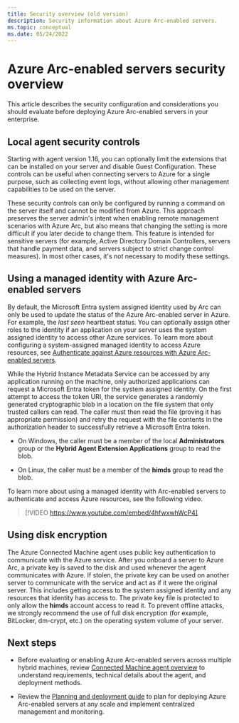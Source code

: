 ```yaml
---
title: Security overview (old version)
description: Security information about Azure Arc-enabled servers.
ms.topic: conceptual
ms.date: 05/24/2022
---
```


# Azure Arc-enabled servers security overview

This article describes the security configuration and considerations you should evaluate before deploying Azure Arc-enabled servers in your enterprise.

<!--
## Identity and access control

[Azure role-based access control](../../role-based-access-control/overview.md) is used to control which accounts can see and manage your Azure Arc-enabled server. From the [**Access Control (IAM)**](../../role-based-access-control/role-assignments-portal.yml) page in the Azure portal, you can verify who has access to your Azure Arc-enabled server.

:::image type="content" source="./media/security-overview/access-control-page.png" alt-text="Azure Arc-enabled server access control" border="false" lightbox="./media/security-overview/access-control-page.png":::

Users and applications granted [contributor](../../role-based-access-control/built-in-roles.md#contributor) or administrator role access to the resource can make changes to the resource, including deploying or deleting [extensions](manage-vm-extensions.md) on the machine. Extensions can include arbitrary scripts that run in a privileged context, so consider any contributor on the Azure resource to be an indirect administrator of the server.

The **Azure Connected Machine Onboarding** role is available for at-scale onboarding, and is only able to read or create new Azure Arc-enabled servers in Azure. It cannot be used to delete servers already registered or manage extensions. As a best practice, we recommend only assigning this role to the Microsoft Entra service principal used to onboard machines at scale.

Users as a member of the **Azure Connected Machine Resource Administrator** role can read, modify, reonboard, and delete a machine. This role is designed to support management of Azure Arc-enabled servers, but not other resources in the resource group or subscription.



## Agent security and permissions

To manage the Azure Connected Machine agent (azcmagent) on Windows, your user account needs to be a member of the local Administrators group. On Linux, you must have root access permissions.

The Azure Connected Machine agent is composed of three services, which run on your machine.

* The Hybrid Instance Metadata Service (himds) service is responsible for all core functionality of Arc. This includes sending heartbeats to Azure, exposing a local instance metadata service for other apps to learn about the machine’s Azure resource ID, and retrieve Microsoft Entra tokens to authenticate to other Azure services. This service runs as an unprivileged virtual service account (NT SERVICE\\himds) on Windows, and as the **himds** user on Linux. The virtual service account requires the Log on as a Service right on Windows.

* The Guest Configuration service (GCService) is responsible for evaluating Azure Policy on the machine.

* The Guest Configuration Extension service (ExtensionService) is responsible for installing, upgrading, and deleting extensions (agents, scripts, or other software) on the machine.

The guest configuration and extension services run as Local System on Windows, and as root on Linux.

-->


## Local agent security controls

Starting with agent version 1.16, you can optionally limit the extensions that can be installed on your server and disable Guest Configuration. These controls can be useful when connecting servers to Azure for a single purpose, such as collecting event logs, without allowing other management capabilities to be used on the server.

These security controls can only be configured by running a command on the server itself and cannot be modified from Azure. This approach preserves the server admin's intent when enabling remote management scenarios with Azure Arc, but also means that changing the setting is more difficult if you later decide to change them. This feature is intended for sensitive servers (for example, Active Directory Domain Controllers, servers that handle payment data, and servers subject to strict change control measures). In most other cases, it's not necessary to modify these settings.

<!--

### Extension allowlists and blocklists

To limit which [extensions](manage-vm-extensions.md) can be installed on your server, you can configure lists of the extensions you wish to allow and block on the server. The extension manager evaluates all requests to install, update, or upgrade extensions against the allowlist and blocklist to determine if the extension can be installed on the server. Delete requests are always allowed.

The most secure option is to explicitly allow the extensions you expect to be installed. Any extension not in the allowlist is automatically blocked. To configure the Azure Connected Machine agent to allow only the Azure Monitor Agent for Linux, run the following command on each server:

```bash
azcmagent config set extensions.allowlist "Microsoft.Azure.Monitor/AzureMonitorLinuxAgent"
```

You can block one or more extensions by adding them to the blocklist. If an extension is present in both the allowlist and blocklist, it's blocked. To block the Custom Script extension for Linux, run the following command:

```bash
azcmagent config set extensions.blocklist "Microsoft.Azure.Extensions/CustomScript"
```

Specify extensions with their publisher and type, separated by a forward slash `/`. See the list of the [most common extensions](manage-vm-extensions.md) in the docs or list the VM extensions already installed on your server in the [portal](manage-vm-extensions-portal.md#list-extensions-installed), [Azure PowerShell](manage-vm-extensions-powershell.md#list-extensions-installed), or [Azure CLI](manage-vm-extensions-cli.md#list-extensions-installed).

The table describes the behavior when performing an extension operation against an agent that has the allowlist or blocklist configured.

| Operation | In the allowlist | In the blocklist | In both the allowlist and blocklist | Not in any list, but an allowlist is configured |
|--|--|--|--|
| Install extension | Allowed | Blocked | Blocked | Blocked |
| Update (reconfigure) extension | Allowed | Blocked | Blocked | Blocked |
| Upgrade extension | Allowed | Blocked | Blocked | Blocked |
| Delete extension | Allowed | Allowed | Allowed | Allowed |

> [!IMPORTANT]
> If an extension is already installed on your server before you configure an allowlist or blocklist, it won't automatically be removed. It's your responsibility to delete the extension from Azure to fully remove it from the machine. Delete requests are always accepted to accommodate this scenario. Once deleted, the allowlist and blocklist determine whether or not to allow future install attempts.

Starting with agent version 1.35, there is a special allowlist value `Allow/None`, which instructs the extension manager to run, but not allow any extensions to be installed. This is the recommended configuration when using Azure Arc to deliver Windows Server 2012 Extended Security Updates (ESU) without intending to use any other extensions.

```bash
azcmagent config set extensions.allowlist "Allow/None"
```
-->
<!--
### Enable or disable Guest Configuration

Azure Policy's Guest Configuration feature enables you to audit and configure settings on your server from Azure. You can disable Guest Configuration from running on your server if you don't want to allow this functionality by running the following command:

```bash
azcmagent config set guestconfiguration.enabled false
```

When Guest Configuration is disabled, any Guest Configuration policies assigned to the machine in Azure show as noncompliant. Consider [creating an exemption](../../governance/policy/concepts/exemption-structure.md) for these machines or [changing the scope](../../governance/policy/concepts/assignment-structure.md#excluded-scopes) of your policy assignments if you don't want to see these machines reported as noncompliant.



### Enable or disable the extension manager

The extension manager is responsible for installing, updating, and removing [VM Extensions](manage-vm-extensions.md) on your server. You can disable the extension manager to prevent managing any extensions on your server, but we recommend using the [allow and blocklists](#extension-allowlists-and-blocklists) instead for more granular control.

```bash
azcmagent config set extensions.enabled false
```

Disabling the extension manager won't remove any extensions already installed on your server. Extensions that are hosted in their own Windows or Linux services, such as the Log Analytics Agent, might continue to run even if the extension manager is disabled. Other extensions that are hosted by the extension manager itself, like the Azure Monitor Agent, don't run if the extension manger is disabled. You should [remove any extensions](manage-vm-extensions-portal.md#remove-extensions) before disabling the extension manager to ensure no extensions continue to run on the server.



### Locked down machine best practices

When configuring the Azure Connected Machine agent with a reduced set of capabilities, it's important to consider the mechanisms that someone could use to remove those restrictions and implement appropriate controls. Anybody capable of running commands as an administrator or root user on the server can change the Azure Connected Machine agent configuration. Extensions and guest configuration policies execute in privileged contexts on your server, and as such might be able to change the agent configuration. If you apply local agent security controls to lock down the agent, Microsoft recommends the following best practices to ensure only local server admins can update the agent configuration:

* Use allowlists for extensions instead of blocklists whenever possible.
* Don't include the Custom Script Extension in the extension allowlist to prevent execution of arbitrary scripts that could change the agent configuration.
* Disable Guest Configuration to prevent the use of custom Guest Configuration policies that could change the agent configuration.



### Example configuration for monitoring and security scenarios

It's common to use Azure Arc to monitor your servers with Azure Monitor and Microsoft Sentinel and secure them with Microsoft Defender for Cloud. This section contains examples for how to lock down the agent to only support monitoring and security scenarios.

#### Azure Monitor Agent only

On your Windows servers, run the following commands in an elevated command console:

```powershell
azcmagent config set extensions.allowlist "Microsoft.Azure.Monitor/AzureMonitorWindowsAgent"
azcmagent config set guestconfiguration.enabled false
```

On your Linux servers, run the following commands:

```bash
sudo azcmagent config set extensions.allowlist "Microsoft.Azure.Monitor/AzureMonitorLinuxAgent"
sudo azcmagent config set guestconfiguration.enabled false
```

#### Log Analytics and dependency (Azure Monitor VM Insights) only

This configuration is for the legacy Log Analytics agents and the dependency agent.

On your Windows servers, run the following commands in an elevated console:

```powershell
azcmagent config set extensions.allowlist "Microsoft.EnterpriseCloud.Monitoring/MicrosoftMonitoringAgent,Microsoft.Azure.Monitoring.DependencyAgent/DependencyAgentWindows"
azcmagent config set guestconfiguration.enabled false
```

On your Linux servers, run the following commands:

```bash
sudo azcmagent config set extensions.allowlist "Microsoft.EnterpriseCloud.Monitoring/OMSAgentForLinux,Microsoft.Azure.Monitoring.DependencyAgent/DependencyAgentLinux"
sudo azcmagent config set guestconfiguration.enabled false
```

#### Monitoring and security

Microsoft Defender for Cloud deploys extensions on your server to identify vulnerable software on your server and enable Microsoft Defender for Endpoint (if configured). Microsoft Defender for Cloud also uses Guest Configuration for its regulatory compliance feature. Since a custom Guest Configuration assignment could be used to undo the agent limitations, you should carefully evaluate whether or not you need the regulatory compliance feature and, as a result, Guest Configuration to be enabled on the machine.

On your Windows servers, run the following commands in an elevated command console:

```powershell
azcmagent config set extensions.allowlist "Microsoft.EnterpriseCloud.Monitoring/MicrosoftMonitoringAgent,Qualys/WindowsAgent.AzureSecurityCenter,Microsoft.Azure.AzureDefenderForServers/MDE.Windows,Microsoft.Azure.AzureDefenderForSQL/AdvancedThreatProtection.Windows"
azcmagent config set guestconfiguration.enabled true
```

On your Linux servers, run the following commands:

```bash
sudo azcmagent config set extensions.allowlist "Microsoft.EnterpriseCloud.Monitoring/OMSAgentForLinux,Qualys/LinuxAgent.AzureSecurityCenter,Microsoft.Azure.AzureDefenderForServers/MDE.Linux"
sudo azcmagent config set guestconfiguration.enabled true
```



## Agent modes

A simpler way to configure local security controls for monitoring and security scenarios is to use the *monitor mode*, available with agent version 1.18 and newer. Modes are pre-defined configurations of the extension allowlist and guest configuration agent maintained by Microsoft. As new extensions become available that enable monitoring scenarios, Microsoft will update the allowlist and agent configuration to include or exclude the new functionality, as appropriate.

There are two modes to choose from:

1. **full** - the default mode. This allows all agent functionality.
1. **monitor** - a restricted mode that disables the guest configuration policy agent and only allows the use of extensions related to monitoring and security.

To enable monitor mode, run the following command:

```bash
azcmagent config set config.mode monitor
```

You can check the current mode of the agent and allowed extensions with the following command:

```bash
azcmagent config list
```

While in monitor mode, you cannot modify the extension allowlist or blocklist. If you need to change either list, change the agent back to full mode and specify your own allowlist and blocklist.

To change the agent back to full mode, run the following command:

```bash
azcmagent config set config.mode full
```
-->

## Using a managed identity with Azure Arc-enabled servers

By default, the Microsoft Entra system assigned identity used by Arc can only be used to update the status of the Azure Arc-enabled server in Azure. For example, the *last seen* heartbeat status. You can optionally assign other roles to the identity if an application on your server uses the system assigned identity to access other Azure services. To learn more about configuring a system-assigned managed identity to access Azure resources, see [Authenticate against Azure resources with Azure Arc-enabled servers](managed-identity-authentication.md).

While the Hybrid Instance Metadata Service can be accessed by any application running on the machine, only authorized applications can request a Microsoft Entra token for the system assigned identity. On the first attempt to access the token URI, the service generates a randomly generated cryptographic blob in a location on the file system that only trusted callers can read. The caller must then read the file (proving it has appropriate permission) and retry the request with the file contents in the authorization header to successfully retrieve a Microsoft Entra token.

* On Windows, the caller must be a member of the local **Administrators** group or the **Hybrid Agent Extension Applications** group to read the blob.

* On Linux, the caller must be a member of the **himds** group to read the blob.

To learn more about using a managed identity with Arc-enabled servers to authenticate and access Azure resources, see the following video.

> [!VIDEO https://www.youtube.com/embed/4hfwxwhWcP4]

## Using disk encryption

The Azure Connected Machine agent uses public key authentication to communicate with the Azure service. After you onboard a server to Azure Arc, a private key is saved to the disk and used whenever the agent communicates with Azure. If stolen, the private key can be used on another server to communicate with the service and act as if it were the original server. This includes getting access to the system assigned identity and any resources that identity has access to. The private key file is protected to only allow the **himds** account access to read it. To prevent offline attacks, we strongly recommend the use of full disk encryption (for example, BitLocker, dm-crypt, etc.) on the operating system volume of your server.

## Next steps

* Before evaluating or enabling Azure Arc-enabled servers across multiple hybrid machines, review [Connected Machine agent overview](agent-overview.md) to understand requirements, technical details about the agent, and deployment methods.

* Review the [Planning and deployment guide](plan-at-scale-deployment.md) to plan for deploying Azure Arc-enabled servers at any scale and implement centralized management and monitoring.
